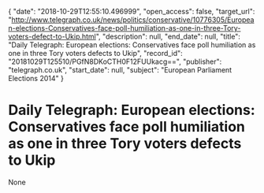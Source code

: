 {
  "date": "2018-10-29T12:55:10.496999", 
  "open_access": false, 
  "target_url": "http://www.telegraph.co.uk/news/politics/conservative/10776305/European-elections-Conservatives-face-poll-humiliation-as-one-in-three-Tory-voters-defect-to-Ukip.html", 
  "description": null, 
  "end_date": null, 
  "title": "Daily Telegraph: European elections: Conservatives face poll humiliation as one in three Tory voters defects to Ukip", 
  "record_id": "20181029T125510/PGfN8DKoCTH0F12FUUkacg==", 
  "publisher": "telegraph.co.uk", 
  "start_date": null, 
  "subject": "European Parliament Elections 2014"
}

# Daily Telegraph: European elections: Conservatives face poll humiliation as one in three Tory voters defects to Ukip

None